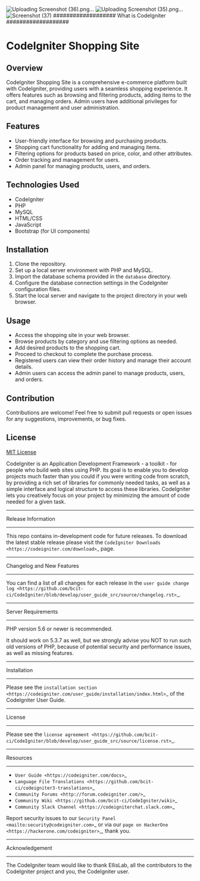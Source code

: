 ![Uploading Screenshot (36).png…]()
![Uploading Screenshot (35).png…]()
![Screenshot (37)](https://github.com/Mathew-Tomy/Codeigniter-Shopping-site/assets/159645212/fcbaf00f-b92f-4721-86b0-1eae5bf1da18)
###################
What is CodeIgniter
###################
# CodeIgniter Shopping Site

## Overview
CodeIgniter Shopping Site is a comprehensive e-commerce platform built with CodeIgniter, providing users with a seamless shopping experience. It offers features such as browsing and filtering products, adding items to the cart, and managing orders. Admin users have additional privileges for product management and user administration.

## Features
- User-friendly interface for browsing and purchasing products.
- Shopping cart functionality for adding and managing items.
- Filtering options for products based on price, color, and other attributes.
- Order tracking and management for users.
- Admin panel for managing products, users, and orders.

## Technologies Used
- CodeIgniter
- PHP
- MySQL
- HTML/CSS
- JavaScript
- Bootstrap (for UI components)

## Installation
1. Clone the repository.
2. Set up a local server environment with PHP and MySQL.
3. Import the database schema provided in the `database` directory.
4. Configure the database connection settings in the CodeIgniter configuration files.
5. Start the local server and navigate to the project directory in your web browser.

## Usage
- Access the shopping site in your web browser.
- Browse products by category and use filtering options as needed.
- Add desired products to the shopping cart.
- Proceed to checkout to complete the purchase process.
- Registered users can view their order history and manage their account details.
- Admin users can access the admin panel to manage products, users, and orders.

## Contribution
Contributions are welcome! Feel free to submit pull requests or open issues for any suggestions, improvements, or bug fixes.

## License
[MIT License](LICENSE)

CodeIgniter is an Application Development Framework - a toolkit - for people
who build web sites using PHP. Its goal is to enable you to develop projects
much faster than you could if you were writing code from scratch, by providing
a rich set of libraries for commonly needed tasks, as well as a simple
interface and logical structure to access these libraries. CodeIgniter lets
you creatively focus on your project by minimizing the amount of code needed
for a given task.

*******************
Release Information
*******************

This repo contains in-development code for future releases. To download the
latest stable release please visit the `CodeIgniter Downloads
<https://codeigniter.com/download>`_ page.

**************************
Changelog and New Features
**************************

You can find a list of all changes for each release in the `user
guide change log <https://github.com/bcit-ci/CodeIgniter/blob/develop/user_guide_src/source/changelog.rst>`_.

*******************
Server Requirements
*******************

PHP version 5.6 or newer is recommended.

It should work on 5.3.7 as well, but we strongly advise you NOT to run
such old versions of PHP, because of potential security and performance
issues, as well as missing features.

************
Installation
************

Please see the `installation section <https://codeigniter.com/user_guide/installation/index.html>`_
of the CodeIgniter User Guide.

*******
License
*******

Please see the `license
agreement <https://github.com/bcit-ci/CodeIgniter/blob/develop/user_guide_src/source/license.rst>`_.

*********
Resources
*********

-  `User Guide <https://codeigniter.com/docs>`_
-  `Language File Translations <https://github.com/bcit-ci/codeigniter3-translations>`_
-  `Community Forums <http://forum.codeigniter.com/>`_
-  `Community Wiki <https://github.com/bcit-ci/CodeIgniter/wiki>`_
-  `Community Slack Channel <https://codeigniterchat.slack.com>`_

Report security issues to our `Security Panel <mailto:security@codeigniter.com>`_
or via our `page on HackerOne <https://hackerone.com/codeigniter>`_, thank you.

***************
Acknowledgement
***************

The CodeIgniter team would like to thank EllisLab, all the
contributors to the CodeIgniter project and you, the CodeIgniter user.
